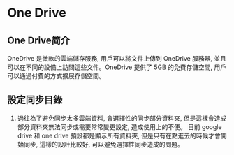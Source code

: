 # One Drive

## One Drive简介 

OneDrive 是微軟的雲端儲存服務, 用戶可以將文件上傳到 OneDrive 服務器, 並且可以在不同的設備上訪問這些文件。OneDrive 提供了 5GB 的免費存儲空間, 用戶可以通過付費的方式擴展存儲空間。


## 設定同步目錄

1. 過往為了避免同步太多雲端資料, 會選擇性的同步部分資料夾, 但是這樣會造成部分資料夾無法同步或需要常常變更設定, 造成使用上的不便。 目前 google drive 和 one drive 預設都是顯示所有資料夾, 但是只有在點進去的時候才會開始同步, 這樣的設計比較好, 可以避免選擇性同步造成的問題。